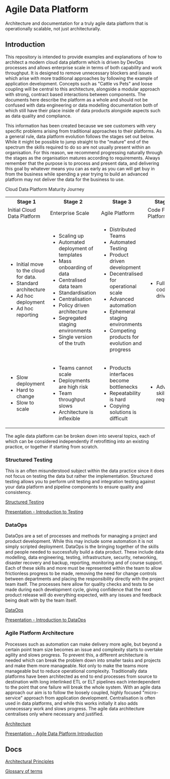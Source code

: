 # Agile Data Platform

Architecture and documentation for a truly agile data platform that is operationally scalable, not just architecturally.

## Introduction

This repository is intended to provide examples and explanations of how to architect a modern cloud data platform which is driven by DevOps processes and allows enterprise scale in terms of both capability and work throughput. It is designed to remove unnecessary blockers and issues which arise with more traditional approaches by following the example of application development. Concepts such as "Cattle vs Pets" and loose coupling will be central to this architecture, alongside a modular approach with strong, contract based interactions between components. The documents here describe the platform as a whole and should not be confused with data engineering or data modelling documentation both of which still have their place inside of data products alongside aspects such as data quality and compliance.

This information has been created because we see customers with very specific problems arising from traditional approaches to their platforms. As a general rule, data platform evolution follows the stages set out below. While it might be possible to jump straight to the "mature" end of the spectrum the skills required to do so are not usually present within an organisation. For this reason, we recommend progressing naturally through the stages as the organisation matures according to requirements. Always remember that the purpose is to process and present data, and delivering this goal by whatever means you can as early as you can will get buy in from the business while spending a year trying to build an advanced platform may not deliver the data for the business to use.

Cloud Data Platform Maturity Journey
<table>
  <tr>
    <th>Stage 1</th>
    <th>Stage 2</th>
    <th>Stage 3</th>
    <th>Stage 4</th>
  </tr>
  <tr>
    <td>Initial Cloud Data Platform</td>
    <td>Enterprise Scale</td>
    <td>Agile Platform</td>
    <td>Code First Platform</td>
  </tr>
  <tr>
    <td>
      <ul>
        <li>Initial move to the cloud for data.</li>
        <li>Standard architecture</li>
        <li>Ad hoc deployment</li>
        <li>Ad hoc reporting</li>
      </ul>
    </td>
    <td>
      <ul>
        <li>Scaling up</li>
        <li>Automated deployment of templates</li>
        <li>Mass onboarding of data</li>
        <li>Centralised data team</li>
        <li>Standardisation</li>
        <li>Centralisation</li>
        <li>Policy driven architecture</li>
        <li>Segregated staging environments</li>
        <li>Single version of the truth</li>
      </ul>
    </td>
    <td>
      <ul>
        <li>Distributed Teams</li>
        <li>Automated Testing</li>
        <li>Product driven development</li>
        <li>Decentralised for operational scale</li>
        <li>Advanced automation</li>
        <li>Ephemeral staging environments</li>
        <li>Competing products for evolution and progress</li>
      </ul>
    </td>
    <td>
      <ul>
        <li>Fully code driven</li>
      </ul>
    </td>
  </tr>
  <tr>
    <td>
      <ul>
        <li>Slow deployment</li>
        <li>Hard to change</li>
        <li>Slow to scale</li>
      </ul>
    </td>
    <td>
      <ul>
        <li>Teams cannot scale</li>
        <li>Deployments are high risk</li>
        <li>Team throughput slows</li>
        <li>Architecture is inflexible</li>
      </ul>
    </td>
    <td>
      <ul>
        <li>Products interfaces become bottlenecks</li>
        <li>Repeatability is hard</li>
        <li>Copying solutions is difficult</li>
      </ul>
    </td>
    <td>
      <ul>
        <li>Advanced skills required</li>
      </ul>
    </td>
  </tr>
</table>

The agile data platform can be broken down into several topics, each of which can be considered independently if retrofitting into an existing practice, or together if starting from scratch. 

### Structured Testing

This is an often misunderstood subject within the data practice since it does not focus on testing the data but rather the implementation. Structured testing allows you to perform unit testing and integration testing against your data platform and pipeline components to ensure quality and consistency.

[Structured Testing](docs/testing.md)

[Presentation - Introduction to Testing](<presentations/Testing Intro.pptx>)

### DataOps

DataOps are a set of processes and methods for managing a project and product development. While this may include some automation it is not simply scripted deployment. DataOps is the bringing together of the skills and people needed to successfully build a data product. These include data modelling, data engineering, testing, infrastructure, security, networking, disaster recovery and backup, reporting, monitoring and of course support. Each of these skills and more must be represented within the team to allow frictionless progress to be made, removing the need for change controls between departments and placing the responsibility directly with the project team itself. The processes here allow for quality checks and tests to be made during each development cycle, giving confidence that the next product release will do everything expected, with any issues and feedback being dealt with by the team itself.

[DataOps](docs/dataOps.md)

[Presentation - Introduction to DataOps](<presentations/DataOps Intro.pptx>)

### Agile Platform Architecture

Processes such as automation can make delivery more agile, but beyond a certain point team size becomes an issue and complexity starts to overtake agility and slows progress. To prevent this, a different architecture is needed which can break the problem down into smaller tasks and projects and make them more manageable. Not only to make the teams more manageable but to reduce operational complexity. Traditionally data platforms have been architected as end to end processes from source to destination with long interlinked ETL or ELT pipelines each interdependent to the point that one failure will break the whole system. With an agile data approach our aim is to follow the loosely coupled, highly focused "micro-service" approach from application development. Centralisation is often used in data platforms, and while this works initially it also adds unnecessary work and slows progress. The agile data architecture centralises only where necessary and justified.

[Architecture](docs/architecture.md)

[Presentation - Agile Data Platform Introduction](<presentations/Agile Data Architecture Intro.pptx>)

## Docs

[Architectural Principles](docs/architecturalPrinciples.md)

[Glossary of terms](docs/glossary.md)
